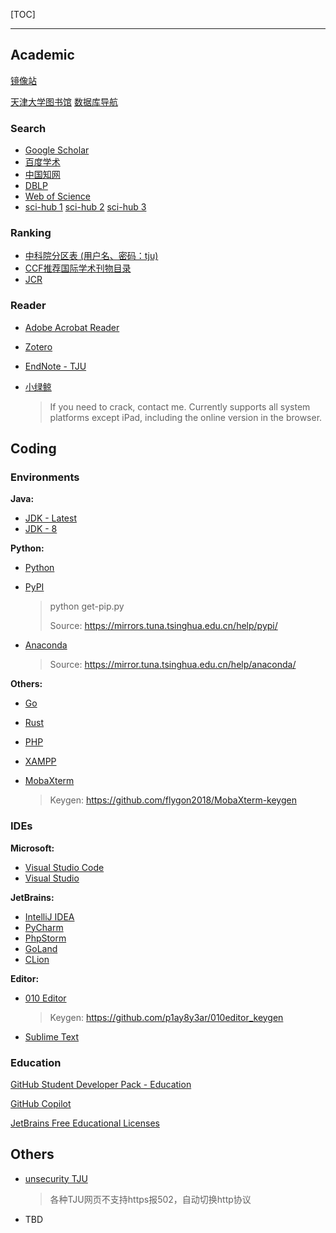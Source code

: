 [TOC]

------

## Academic

[镜像站](https://mirror.js.org/)

[天津大学图书馆](https://home.lib.tju.edu.cn/) [数据库导航](https://wisdom.chaoxing.com/newwisdom/doordatabase/database.html?pageId=60640&wfwfid=25111&sw=)

### Search

- [Google Scholar](https://scholar.google.com/)
- [百度学术](https://xueshu.baidu.com/)
- [中国知网](https://www.cnki.net/)
- [DBLP](https://dblp.uni-trier.de/)
- [Web of Science](https://webofscience.clarivate.cn/wos/alldb/basic-search)
- [sci-hub 1](https://sci-hub.se/)  [sci-hub 2](https://sci-hub.ru/)  [sci-hub 3](https://sci-hub.ren/)

### Ranking

- [中科院分区表  (用户名、密码：tju)](https://www.fenqubiao.com/Default.aspx)
- [CCF推荐国际学术刊物目录](https://www.ccf.org.cn/Academic_Evaluation/By_category/)
- [JCR](https://jcr.clarivate.com/jcr/home)

### Reader

- [Adobe Acrobat Reader](https://get.adobe.com/reader/)
- [Zotero](https://www.zotero.org/download/)
- [EndNote - TJU](https://home.lib.tju.edu.cn/engine2/general/more?t=8068AF879988C81D287725F43F903A645CF7B8815A97FCC771D017C498D1466D7EE9776D343A1A83&pageId=60640&wfwfid=25111&websiteId=47019)
- [小绿鲸](https://www.xljsci.com/)  

  > If you need to crack, contact me. Currently supports all system platforms except iPad, including the online version in the browser.

## Coding

### Environments

**Java:** 

- [JDK - Latest](https://www.oracle.com/java/technologies/downloads/)
- [JDK - 8](https://www.oracle.com/java/technologies/javase/javase8-archive-downloads.html)

**Python:**  

- [Python](https://www.python.org/)

- [PyPI](https://bootstrap.pypa.io/get-pip.py)

  > python get-pip.py
  >
  > Source: https://mirrors.tuna.tsinghua.edu.cn/help/pypi/

- [Anaconda](https://www.anaconda.com/download/success)

  > Source: https://mirror.tuna.tsinghua.edu.cn/help/anaconda/

**Others:**

- [Go](https://go.dev/dl/)
- [Rust](https://www.rust-lang.org/tools/install)
- [PHP](https://www.php.net/downloads.php)
- [XAMPP](https://www.apachefriends.org/)
- [MobaXterm](https://mobaxterm.mobatek.net/)

  > Keygen: https://github.com/flygon2018/MobaXterm-keygen

### IDEs

**Microsoft:**

- [Visual Studio Code](https://code.visualstudio.com/Download)
- [Visual Studio](https://visualstudio.microsoft.com/downloads/)

**JetBrains:**

- [IntelliJ IDEA](https://www.jetbrains.com/idea/)
- [PyCharm](https://www.jetbrains.com/pycharm/)
- [PhpStorm](https://www.jetbrains.com/phpstorm/)
- [GoLand](https://www.jetbrains.com/go/)
- [CLion](https://www.jetbrains.com/clion/)

**Editor:**

- [010 Editor](https://www.sweetscape.com/010editor/)

  > Keygen: https://github.com/p1ay8y3ar/010editor_keygen

- [Sublime Text](https://www.sublimetext.com/)

### Education

[GitHub Student Developer Pack - Education](https://education.github.com/pack)

[GitHub Copilot](https://github.com/settings/copilot)

[JetBrains Free Educational Licenses](https://www.jetbrains.com/shop/eform/students)

## Others

- [unsecurity TJU](https://gist.github.com/WWILLV/95e8ffa8d72fdd07eab67bb6b1104293/raw/d79622ec675e25c81a242e449db4148b513e5e4e/unsecurity_TJU.user.js)

  > 各种TJU网页不支持https报502，自动切换http协议

- TBD

